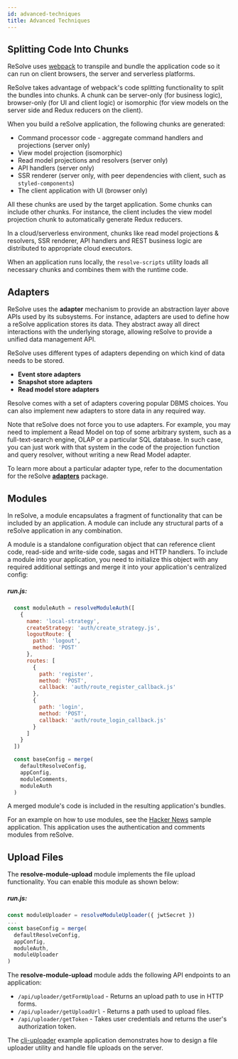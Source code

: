 ```yaml
---
id: advanced-techniques
title: Advanced Techniques
---
```


## Splitting Code Into Chunks

ReSolve uses [webpack](https://webpack.js.org/) to transpile and bundle the application code so it can run on client browsers, the server and serverless platforms.

ReSolve takes advantage of webpack's code splitting functionality to split the bundles into chunks. A chunk can be server-only (for business logic), browser-only (for UI and client logic) or isomorphic (for view models on the server side and Redux reducers on the client).

When you build a reSolve application, the following chunks are generated:

- Command processor code - aggregate command handlers and projections (server only)
- View model projection (isomorphic)
- Read model projections and resolvers (server only)
- API handlers (server only)
- SSR renderer (server only, with peer dependencies with client, such as `styled-components`)
- The client application with UI (browser only)

All these chunks are used by the target application. Some chunks can include other chunks. For instance, the client includes the view model projection chunk to automatically generate Redux reducers.

In a cloud/serverless environment, chunks like read model projections & resolvers, SSR renderer, API handlers and REST business logic are distributed to appropriate cloud executors.

When an application runs locally, the `resolve-scripts` utility loads all necessary chunks and combines them with the runtime code.

## Adapters

ReSolve uses the **adapter** mechanism to provide an abstraction layer above APIs used by its subsystems. For instance, adapters are used to define how a reSolve application stores its data. They abstract away all direct interactions with the underlying storage, allowing reSolve to provide a unified data management API.

ReSolve uses different types of adapters depending on which kind of data needs to be stored.

- **Event store adapters**
- **Snapshot store adapters**
- **Read model store adapters**

Resolve comes with a set of adapters covering popular DBMS choices. You can also implement new adapters to store data in any required way.

Note that reSolve does not force you to use adapters. For example, you may need to implement a Read Model on top of some arbitrary system, such as a full-text-search engine, OLAP or a particular SQL database. In such case, you can just work with that system in the code of the projection function and query resolver, without writing a new Read Model adapter.

To learn more about a particular adapter type, refer to the documentation for the reSolve **[adapters](https://github.com/reimagined/resolve/tree/master/packages/adapters)** package.

## Modules

In reSolve, a module encapsulates a fragment of functionality that can be included by an application. A module can include any structural parts of a reSolve application in any combination.

A module is a standalone configuration object that can reference client code, read-side and write-side code, sagas and HTTP handlers. To include a module into your application, you need to initialize this object with any required additional settings and merge it into your application's centralized config:

##### run.js:

<!-- prettier-ignore-start -->

[embedmd]:# (../examples/hacker-news/run.js /^[[:blank:]]+const moduleAuth/ /^[[:blank:]]+\)/)
```js
  const moduleAuth = resolveModuleAuth([
    {
      name: 'local-strategy',
      createStrategy: 'auth/create_strategy.js',
      logoutRoute: {
        path: 'logout',
        method: 'POST'
      },
      routes: [
        {
          path: 'register',
          method: 'POST',
          callback: 'auth/route_register_callback.js'
        },
        {
          path: 'login',
          method: 'POST',
          callback: 'auth/route_login_callback.js'
        }
      ]
    }
  ])

  const baseConfig = merge(
    defaultResolveConfig,
    appConfig,
    moduleComments,
    moduleAuth
  )
```

<!-- prettier-ignore-end -->

A merged module's code is included in the resulting application's bundles.

For an example on how to use modules, see the [Hacker News](https://github.com/reimagined/resolve/tree/master/examples/hacker-news) sample application. This application uses the authentication and comments modules from reSolve.

## Upload Files

The **resolve-module-upload** module implements the file upload functionality. You can enable this module as shown below:

##### run.js:
```js
const moduleUploader = resolveModuleUploader({ jwtSecret })
...
const baseConfig = merge(
  defaultResolveConfig,
  appConfig,
  moduleAuth,
  moduleUploader
)
```

The **resolve-module-upload** module adds the following API endpoints to an application:

- `/api/uploader/getFormUpload` - Returns an upload path to use in HTTP forms.
- `/api/uploader/getUploadUrl` - Returns a path used to upload files.
- `/api/uploader/getToken` - Takes user credentials and returns the user's authorization token.

The [cli-uploader](https://github.com/reimagined/resolve/tree/master/examples/cli-uploader) example application demonstrates how to design a file uploader utility and handle file uploads on the server.
